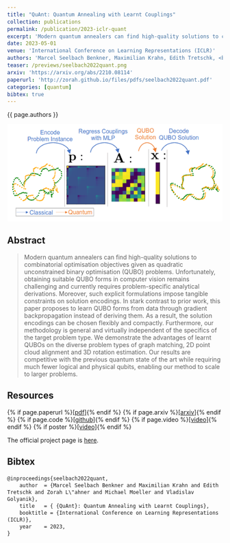 ```yaml
---
title: "QuAnt: Quantum Annealing with Learnt Couplings"
collection: publications
permalink: /publication/2023-iclr-quant
excerpt: 'Modern quantum annealers can find high-quality solutions to combinatorial optimisation objectives given as quadratic unconstrained binary optimisation (QUBO) problems. Unfortunately, obtaining suitable QUBO forms in computer vision remains challenging and currently requires problem-specific analytical derivations. Moreover, such explicit formulations impose tangible constraints on solution encodings. In stark contrast to prior work, this paper proposes to learn QUBO forms from data through gradient backpropagation instead of deriving them. As a result, the solution encodings can be chosen flexibly and compactly. Furthermore, our methodology is general and virtually independent of the specifics of the target problem type. We demonstrate the advantages of learnt QUBOs on the diverse problem types of graph matching, 2D point cloud alignment and 3D rotation estimation. Our results are competitive with the previous quantum state of the art while requiring much fewer logical and physical qubits, enabling our method to scale to larger problems.'
date: 2023-05-01
venue: 'International Conference on Learning Representations (ICLR)'
authors: 'Marcel Seelbach Benkner, Maximilian Krahn, Edith Tretschk, <b>Zorah Lähner</b>, Michael Moeller, Vladislav Golyanik'
teaser: /previews/seelbach2022quant.png
arxiv: 'https://arxiv.org/abs/2210.08114'
paperurl: 'http://zorah.github.io/files/pdfs/seelbach2022quant.pdf'
categories: [quantum]
bibtex: true
---
```


{{ page.authors }}

<img class="pub_teaser" src="../images/previews/seelbach2022quant.png" alt="Teaser Image" title="teaser" />

## Abstract

> Modern quantum annealers can find high-quality solutions to combinatorial optimisation objectives given as quadratic unconstrained binary optimisation (QUBO) problems. Unfortunately, obtaining suitable QUBO forms in computer vision remains challenging and currently requires problem-specific analytical derivations. Moreover, such explicit formulations impose tangible constraints on solution encodings. In stark contrast to prior work, this paper proposes to learn QUBO forms from data through gradient backpropagation instead of deriving them. As a result, the solution encodings can be chosen flexibly and compactly. Furthermore, our methodology is general and virtually independent of the specifics of the target problem type. We demonstrate the advantages of learnt QUBOs on the diverse problem types of graph matching, 2D point cloud alignment and 3D rotation estimation. Our results are competitive with the previous quantum state of the art while requiring much fewer logical and physical qubits, enabling our method to scale to larger problems. 

## Resources

{% if page.paperurl %}<a href=" {{ page.paperurl }} ">[pdf]</a>{% endif %} {% if page.arxiv %}<a href=" {{ page.arxiv }} ">[arxiv]</a>{% endif %} {% if page.code %}<a href=" {{ page.code }} ">[github]</a>{% endif %} {% if page.video %}<a href=" {{ page.video }} ">[video]</a>{% endif %} {% if poster %}<a href=" {{ page.poster }} ">[video]</a>{% endif %}

The official project page is <a href="https://4dqv.mpi-inf.mpg.de/QuAnt/">here</a>.

## Bibtex

    @inproceedings{seelbach2022quant,
        author 	= {Marcel Seelbach Benkner and Maximilian Krahn and Edith Tretschk and Zorah L\"ahner and Michael Moeller and Vladislav Golyanik},
        title 	= { {QuAnt}: Quantum Annealing with Learnt Couplings},
        booktitle = {International Conference on Learning Representations (ICLR)},
        year 	= 2023,
    }

